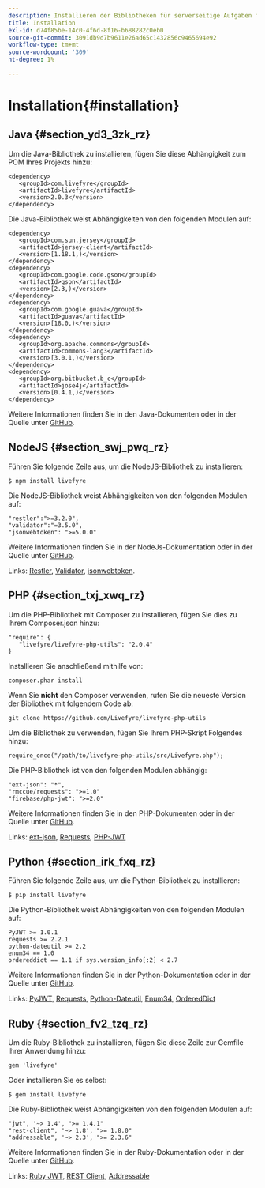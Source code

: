 ```yaml
---
description: Installieren der Bibliotheken für serverseitige Aufgaben für Livefyre
title: Installation
exl-id: d74f85be-14c0-4f6d-8f16-b688282c0eb0
source-git-commit: 3091db9d7b9611e26ad65c1432856c9465694e92
workflow-type: tm+mt
source-wordcount: '309'
ht-degree: 1%

---
```


# Installation{#installation}


## Java {#section_yd3_3zk_rz}

Um die Java-Bibliothek zu installieren, fügen Sie diese Abhängigkeit zum POM Ihres Projekts hinzu:

```
<dependency> 
   <groupId>com.livefyre</groupId> 
   <artifactId>livefyre</artifactId> 
   <version>2.0.3</version> 
</dependency>
```

Die Java-Bibliothek weist Abhängigkeiten von den folgenden Modulen auf:

```
<dependency> 
   <groupId>com.sun.jersey</groupId> 
   <artifactId>jersey-client</artifactId> 
   <version>[1.18.1,)</version> 
</dependency> 
<dependency> 
   <groupId>com.google.code.gson</groupId> 
   <artifactId>gson</artifactId> 
   <version>[2.3,)</version> 
</dependency> 
<dependency> 
   <groupId>com.google.guava</groupId> 
   <artifactId>guava</artifactId> 
   <version>[18.0,)</version> 
</dependency> 
<dependency> 
   <groupId>org.apache.commons</groupId> 
   <artifactId>commons-lang3</artifactId> 
   <version>[3.0.1,)</version> 
</dependency> 
<dependency> 
   <groupId>org.bitbucket.b_c</groupId> 
   <artifactId>jose4j</artifactId> 
   <version>[0.4.1,)</version> 
</dependency> 
```

Weitere Informationen finden Sie in den Java-Dokumenten oder in der Quelle unter [GitHub](https://github.com/Livefyre/livefyre-java-utils).

## NodeJS {#section_swj_pwq_rz}

Führen Sie folgende Zeile aus, um die NodeJS-Bibliothek zu installieren:

`$ npm install livefyre`

Die NodeJS-Bibliothek weist Abhängigkeiten von den folgenden Modulen auf:

```
"restler":">=3.2.0", 
"validator":"=3.5.0", 
"jsonwebtoken": ">=5.0.0" 
```

Weitere Informationen finden Sie in der NodeJs-Dokumentation oder in der Quelle unter [GitHub](https://github.com/Livefyre/livefyre-nodejs-utils).

Links: [Restler](https://github.com/danwrong/restler), [Validator](https://www.npmjs.org/package/validator), [jsonwebtoken](https://github.com/auth0/node-jsonwebtoken).

## PHP {#section_txj_xwq_rz}

Um die PHP-Bibliothek mit Composer zu installieren, fügen Sie dies zu Ihrem Composer.json hinzu:

```
"require": { 
   "livefyre/livefyre-php-utils": "2.0.4" 
}
```

Installieren Sie anschließend mithilfe von:

```
composer.phar install 
```

Wenn Sie **nicht** den Composer verwenden, rufen Sie die neueste Version der Bibliothek mit folgendem Code ab:

```
git clone https://github.com/Livefyre/livefyre-php-utils 
```

Um die Bibliothek zu verwenden, fügen Sie Ihrem PHP-Skript Folgendes hinzu:

```
require_once("/path/to/livefyre-php-utils/src/Livefyre.php"); 
```

Die PHP-Bibliothek ist von den folgenden Modulen abhängig:

```
"ext-json": "*", 
"rmccue/requests": ">=1.0" 
"firebase/php-jwt": ">=2.0" 
```

Weitere Informationen finden Sie in den PHP-Dokumenten oder in der Quelle unter [GitHub](https://github.com/Livefyre/livefyre-php-utils).

Links: [ext-json](https://www.php.net/manual/en/book.json.php), [Requests](https://github.com/rmccue/Requests/), [PHP-JWT](https://github.com/firebase/php-jwt/tree/v2.0.0)

## Python {#section_irk_fxq_rz}

Führen Sie folgende Zeile aus, um die Python-Bibliothek zu installieren:

`$ pip install livefyre`

Die Python-Bibliothek weist Abhängigkeiten von den folgenden Modulen auf:

```
PyJWT >= 1.0.1  
requests >= 2.2.1  
python-dateutil >= 2.2  
enum34 == 1.0  
ordereddict == 1.1 if sys.version_info[:2] < 2.7 
```

Weitere Informationen finden Sie in der Python-Dokumentation oder in der Quelle unter [GitHub](https://github.com/Livefyre/livefyre-python-utils).

Links: [PyJWT](https://github.com/progrium/pyjwt), [Requests](https://github.com/kennethreitz/requests), [Python-Dateutil](https://pypi.python.org/pypi/python-dateutil), [Enum34](https://pypi.python.org/pypi/enum34), [OrderedDict](https://pypi.python.org/pypi/ordereddict)

## Ruby {#section_fv2_tzq_rz}

Um die Ruby-Bibliothek zu installieren, fügen Sie diese Zeile zur Gemfile Ihrer Anwendung hinzu:

```
gem 'livefyre' 
```

Oder installieren Sie es selbst:

`$ gem install livefyre`

Die Ruby-Bibliothek weist Abhängigkeiten von den folgenden Modulen auf:

```
"jwt", '~> 1.4', ">= 1.4.1"  
"rest-client", '~> 1.8', ">= 1.8.0"  
"addressable", '~> 2.3', ">= 2.3.6" 
```

Weitere Informationen finden Sie in der Ruby-Dokumentation oder in der Quelle unter [GitHub](https://github.com/Livefyre/livefyre-ruby-utils).

Links: [Ruby JWT](https://github.com/firebase/php-jwt/tree/v2.0.0), [REST Client](https://github.com/rest-client/rest-client/), [Addressable](https://github.com/sporkmonger/addressable)
